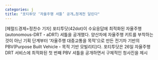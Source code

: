 ```yaml
---
categories: j
title: "포티투닷 ‘자율주행 셔틀’ 공개…청계천 달린다"
---
```

[헤럴드경제=정찬수 기자] 포티투닷(42dot)이 수요응답에 최적화된 자율주행(autonomous-DRT・aDRT) 셔틀을 공개했다.  양산차에 자율주행 키트를 부착하는 것이 아닌 기획 단계부터 &lsquo;자율주행 대중교통을 목적&#039;으로 만든 전기차 기반의 PBV(Purpose Built Vehicle・목적 기반 모빌리티)다.  포티투닷은 26일 자율주행 DRT 서비스에 최적화된 첫 번째 PBV 셔틀을 공개하면서 구체적인 청사진을 제시